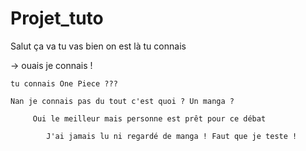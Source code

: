 # Projet_tuto

Salut ça va tu vas bien on est là tu connais

-> ouais je connais ! 

    tu connais One Piece ???

    Nan je connais pas du tout c'est quoi ? Un manga ?

         Oui le meilleur mais personne est prêt pour ce débat

            J'ai jamais lu ni regardé de manga ! Faut que je teste !